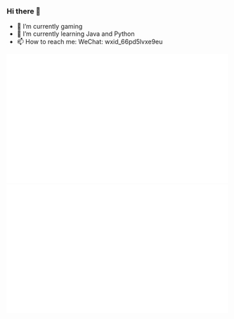 ### Hi there 👋
- 🔭 I’m currently gaming
- 🌱 I’m currently learning Java and Python
- 📫 How to reach me: WeChat: wxid_66pd5lvxe9eu

<!--
**Raph3001/Raph3001** is a ✨ _special_ ✨ repository because its `README.md` (this file) appears on your GitHub profile.

Here are some ideas to get you started:

- 🔭 I’m currently working on ...
- 🌱 I’m currently learning ...
- 👯 I’m looking to collaborate on ...
- 🤔 I’m looking for help with ...
- 💬 Ask me about ...
- 📫 How to reach me: ...
- 😄 Pronouns: ...
- ⚡ Fun fact: ...
-->
![](https://raw.githubusercontent.com/raph3001/github-stats-fork/master/generated/overview.svg#gh-dark-mode-only)
![](https://raw.githubusercontent.com/raph3001/github-stats-fork/master/generated/languages.svg#gh-dark-mode-only)
